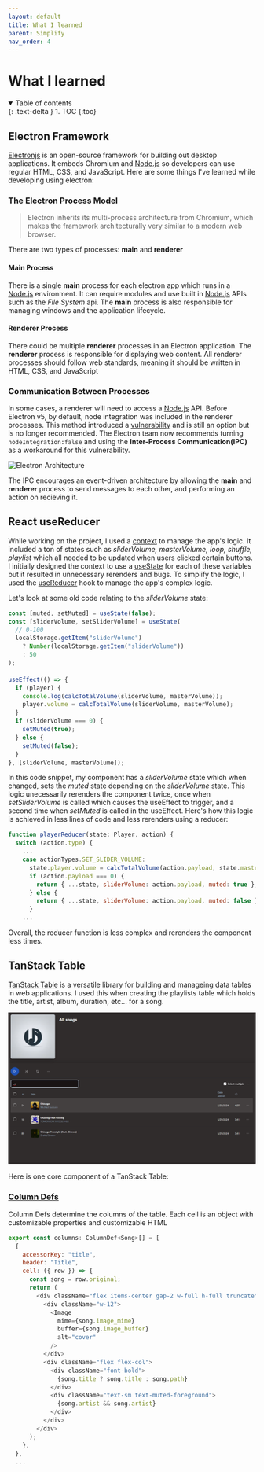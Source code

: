 ```yaml
---
layout: default
title: What I learned
parent: Simplify
nav_order: 4
---
```


# What I learned

<details open markdown="block">
  <summary>
    Table of contents
  </summary>
  {: .text-delta }
1. TOC
{:toc}
</details>

## Electron Framework

[Electronjs] is an open-source framework for building out desktop applications.
It embeds Chromium and [Node.js] so developers can use regular HTML, CSS, and JavaScript.
Here are some things I've learned while developing using electron:

### The Electron Process Model

> Electron inherits its multi-process architecture from Chromium, which makes the framework architecturally very similar to a modern web browser.

There are two types of processes: **main** and **renderer**

#### Main Process

There is a single **main** process for each electron app which runs in a [Node.js] environment. It can require modules and use built in [Node.js] APIs such as the
_File System_ api. The **main** process is also responsible for managing windows and the application lifecycle.

#### Renderer Process

There could be multiple **renderer** processes in an Electron application. The **renderer** process is responsible for displaying web content. All renderer processes should follow web standards, meaning it should be written in HTML, CSS, and JavaScript

### Communication Between Processes

In some cases, a renderer will need to access a [Node.js] API. Before Electron v5, by default, node integration was included in the renderer processes. This method introduced a [vulnerability](https://blog.devsecurity.eu/en/blog/joplin-electron-rce) and is still an option but is no longer recommended. The Electron team now recommends turning `nodeIntegration:false` and using the **Inter-Process Communication(IPC)** as a workaround for this vulnerability.

![Electron Architecture](https://miro.medium.com/v2/resize:fit:1400/1*5G9BFD2ItXo6lv2pinEJrA.png)

The IPC encourages an event-driven architecture by allowing the **main** and **renderer** process to send messages to each other, and performing an action on recieving it.

## React useReducer

While working on the project, I used a [context](https://react.dev/reference/react/useContext) to manage the app's logic. It included a ton of states such as _sliderVolume, masterVolume, loop, shuffle, playlist_ which all needed to be updated when users clicked certain buttons. I initially designed the context to use a [useState](https://react.dev/reference/react/useState) for each of these variables but it resulted in unnecessary rerenders and bugs. To simplify the logic, I used the [useReducer](https://react.dev/reference/react/useReducer) hook to manage the app's complex logic.

Let's look at some old code relating to the _sliderVolume_ state:

```js
const [muted, setMuted] = useState(false);
const [sliderVolume, setSliderVolume] = useState(
  // 0-100
  localStorage.getItem("sliderVolume")
    ? Number(localStorage.getItem("sliderVolume"))
    : 50
);

useEffect(() => {
  if (player) {
    console.log(calcTotalVolume(sliderVolume, masterVolume));
    player.volume = calcTotalVolume(sliderVolume, masterVolume);
  }
  if (sliderVolume === 0) {
    setMuted(true);
  } else {
    setMuted(false);
  }
}, [sliderVolume, masterVolume]);
```

In this code snippet, my component has a _sliderVolume_ state which when changed, sets the _muted_ state depending on the _sliderVolume_ state. This logic unecessarily rerenders the component twice, once when _setSliderVolume_ is called which causes the useEffect to trigger, and a second time when _setMuted_ is called in the useEffect. Here's how this logic is achieved in less lines of code and less rerenders using a reducer:

```js
function playerReducer(state: Player, action) {
  switch (action.type) {
    ...
    case actionTypes.SET_SLIDER_VOLUME:
      state.player.volume = calcTotalVolume(action.payload, state.masterVolume);
      if (action.payload === 0) {
        return { ...state, sliderVolume: action.payload, muted: true };
      } else {
        return { ...state, sliderVolume: action.payload, muted: false };
      }
    ...
```
Overall, the reducer function is less complex and rerenders the component less times.

## TanStack Table
[TanStack Table] is a versatile library for building and manageing data tables in web applications. I used this when creating the playlists table which holds the title, artist, album, duration, etc... for a song. 

![Playlist](/assets/images/playlist.png)

Here is one core component of a TanStack Table:

### [Column Defs](https://tanstack.com/table/latest/docs/guide/column-defs)
Column Defs determine the columns of the table. Each cell is an object with customizable properties and customizable HTML
```js
export const columns: ColumnDef<Song>[] = [
  {
    accessorKey: "title",
    header: "Title",
    cell: ({ row }) => {
      const song = row.original;
      return (
        <div className="flex items-center gap-2 w-full h-full truncate">
          <div className="w-12">
            <Image
              mime={song.image_mime}
              buffer={song.image_buffer}
              alt="cover"
            />
          </div>
          <div className="flex flex-col">
            <div className="font-bold">
              {song.title ? song.title : song.path}
            </div>
            <div className="text-sm text-muted-foreground">
              {song.artist && song.artist}
            </div>
          </div>
        </div>
      );
    },
  },
  ...
  ```

[Node.js]: https://nodejs.org/en
[Electronjs]: https://www.electronjs.org/
[TanStack Table]: https://tanstack.com/table/latest